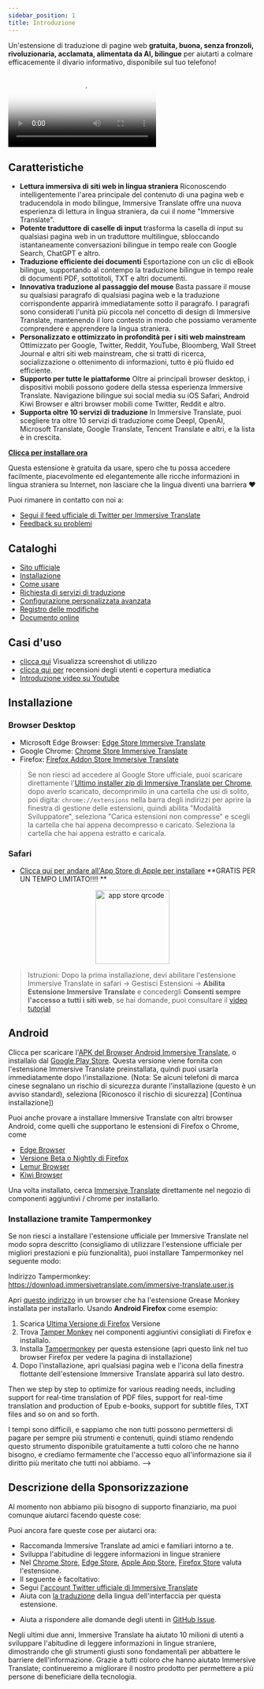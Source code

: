 ```yaml
---
sidebar_position: 1
title: Introduzione
---
```


Un'estensione di traduzione di pagine web **gratuita, buona, senza fronzoli, rivoluzionaria, acclamata, alimentata da AI, bilingue** per aiutarti a colmare efficacemente il divario informativo, disponibile sul tuo telefono!

<video
  controls
  poster="https://immersivetranslate.com/assets/price/video-poster-en.png"
  src="https://s.immersivetranslate.com/assets/uploads/en-kefVSe.mp4"
/>

## Caratteristiche

- **Lettura immersiva di siti web in lingua straniera** Riconoscendo intelligentemente l'area principale del contenuto di una pagina web e traducendola in modo bilingue, Immersive Translate offre una nuova esperienza di lettura in lingua straniera, da cui il nome "Immersive Translate".
- **Potente traduttore di caselle di input** trasforma la casella di input su qualsiasi pagina web in un traduttore multilingue, sbloccando istantaneamente conversazioni bilingue in tempo reale con Google Search, ChatGPT e altro.
- **Traduzione efficiente dei documenti** Esportazione con un clic di eBook bilingue, supportando al contempo la traduzione bilingue in tempo reale di documenti PDF, sottotitoli, TXT e altri documenti.
- **Innovativa traduzione al passaggio del mouse** Basta passare il mouse su qualsiasi paragrafo di qualsiasi pagina web e la traduzione corrispondente apparirà immediatamente sotto il paragrafo. I paragrafi sono considerati l'unità più piccola nel concetto di design di Immersive Translate, mantenendo il loro contesto in modo che possiamo veramente comprendere e apprendere la lingua straniera.
- **Personalizzato e ottimizzato in profondità per i siti web mainstream** Ottimizzato per Google, Twitter, Reddit, YouTube, Bloomberg, Wall Street Journal e altri siti web mainstream, che si tratti di ricerca, socializzazione o ottenimento di informazioni, tutto è più fluido ed efficiente.
- **Supporto per tutte le piattaforme** Oltre ai principali browser desktop, i dispositivi mobili possono godere della stessa esperienza Immersive Translate. Navigazione bilingue sui social media su iOS Safari, Android Kiwi Browser e altri browser mobili come Twitter, Reddit e altro.
- **Supporta oltre 10 servizi di traduzione** In Immersive Translate, puoi scegliere tra oltre 10 servizi di traduzione come Deepl, OpenAI, Microsoft Translate, Google Translate, Tencent Translate e altri, e la lista è in crescita.

[**Clicca per installare ora**](/docs/installation/)

Questa estensione è gratuita da usare, spero che tu possa accedere facilmente, piacevolmente ed elegantemente alle ricche informazioni in lingua straniera su Internet, non lasciare che la lingua diventi una barriera ❤️

Puoi rimanere in contatto con noi a:

<!-- - [Iscriviti a Immersive Translate via Email](https://immersivetranslate.substack.com/) Ricevi gli ultimi aggiornamenti e (benefici) in modo tempestivo. -->

- [Segui il feed ufficiale di Twitter per Immersive Translate](https://twitter.com/immersivetrans)
  <!-- - [Segui il canale Telegram](https://t.me/immersivetranslate) Ricevi le ultime notizie! -->
  <!-- - [Unisciti al gruppo Telegram](https://t.me/+rq848Z09nehlOTgx) per partecipare alle discussioni sulle funzionalità. -->
- [Feedback su problemi](https://github.com/immersive-translate/immersive-translate/issues/)

## Cataloghi

- [Sito ufficiale](https://immersivetranslate.com/en/?force=1)
- [Installazione](/docs/installation/)
- [Come usare](/docs/usage/)
- [Richiesta di servizi di traduzione](/docs/services/)
- [Configurazione personalizzata avanzata](/docs/advanced/)
- [Registro delle modifiche](/docs/CHANGELOG/)
- [Documento online](/docs/)

## Casi d'uso

<!-- - [Scopri i cambiamenti che sono avvenuti all'utente Xiao Zhang dopo un mese di utilizzo di Immersive Translate](#user-xiao-zhangs-story) -->

- [clicca qui](/docs/usecase/) Visualizza screenshot di utilizzo
- [clicca qui per](/docs/review/) recensioni degli utenti e copertura mediatica
- [Introduzione video su Youtube](https://www.youtube.com/watch?v=SHznc5kQCM4&ab_channel=ImmersiveTranslate)

## Installazione

### Browser Desktop

- Microsoft Edge Browser: [Edge Store Immersive Translate](https://microsoftedge.microsoft.com/addons/detail/amkbmndfnliijdhojkpoglbnaaahippg)
- Google Chrome: [Chrome Store Immersive Translate](https://chrome.google.com/webstore/detail/immersive-translate/bpoadfkcbjbfhfodiogcnhhhpibjhbnh)
- Firefox: [Firefox Addon Store Immersive Translate](https://addons.mozilla.org/firefox/addon/immersive-translate/)

> Se non riesci ad accedere al Google Store ufficiale, puoi scaricare direttamente l'[Ultimo installer zip di Immersive Translate per Chrome](https://download.immersivetranslate.com/latest/chrome-immersive-translate.zip), dopo averlo scaricato, decomprimilo in una cartella che usi di solito, poi digita: `chrome://extensions` nella barra degli indirizzi per aprire la finestra di gestione delle estensioni, quindi abilita "Modalità Sviluppatore", seleziona "Carica estensioni non compresse" e scegli la cartella che hai appena decompresso e caricato. Seleziona la cartella che hai appena estratto e caricala.

### Safari

- [Clicca qui per andare all'App Store di Apple per installare](https://apps.apple.com/app/immersive-translate/id6447957425) \*\*GRATIS PER UN TEMPO LIMITATO!!!! \*\*

<div align="center">
<img src="https://s.immersivetranslate.com/static/official-static/assets/immersive-app-store.png" width="150" alt="app store qrcode" />
</div>

> Istruzioni: Dopo la prima installazione, devi abilitare l'estensione Immersive Translate in safari -> Gestisci Estensioni -> **Abilita Estensione Immersive Translate** e concedergli **Consenti sempre l'accesso a tutti i siti web**, se hai domande, puoi consultare il [video tutorial](https://s.immersivetranslate.com/videos/ios_safari_turorial_en.mp4)

## Android

Clicca per scaricare l'[APK del Browser Android Immersive Translate](https://immersivetranslate.com/android/), o installalo dal [Google Play Store](https://play.google.com/store/apps/details?id=com.immersivetranslate.browser&utm_campaign=official). Questa versione viene fornita con l'estensione Immersive Translate preinstallata, quindi puoi usarla immediatamente dopo l'installazione. (Nota: Se alcuni telefoni di marca cinese segnalano un rischio di sicurezza durante l'installazione (questo è un avviso standard), seleziona [Riconosco il rischio di sicurezza] [Continua installazione])

Puoi anche provare a installare Immersive Translate con altri browser Android, come quelli che supportano le estensioni di Firefox o Chrome, come

- [Edge Browser](https://www.microsoft.com/edge/emmx/immersivetranslatecollaboration)
- [Versione Beta o Nightly di Firefox](https://www.mozilla.org/firefox/channel/android/)
- [Lemur Browser](https://lemurbrowser.com/)
- [Kiwi Browser](https://kiwibrowser.com/)

Una volta installato, cerca [Immersive Translate](https://chrome.google.com/webstore/detail/immersive-translate/bpoadfkcbjbfhfodiogcnhhhpibjhbnh) direttamente nel negozio di componenti aggiuntivi / chrome per installarlo.

### Installazione tramite Tampermonkey

Se non riesci a installare l'estensione ufficiale per Immersive Translate nel modo sopra descritto (consigliamo di utilizzare l'estensione ufficiale per migliori prestazioni e più funzionalità), puoi installare Tampermonkey nel seguente modo:

Indirizzo Tampermonkey: https://download.immersivetranslate.com/immersive-translate.user.js

Apri [questo indirizzo](https://download.immersivetranslate.com/immersive-translate.user.js) in un browser che ha l'estensione Grease Monkey installata per installarlo. Usando **Android Firefox** come esempio:

1. Scarica [Ultima Versione di Firefox](https://www.mozilla.org/firefox/browsers/mobile/android/) Versione
2. Trova [Tamper Monkey](https://www.tampermonkey.net/) nei componenti aggiuntivi consigliati di Firefox e installalo.
3. Installa [Tampermonkey](https://download.immersivetranslate.com/immersive-translate.user.js) per questa estensione (apri questo link nel tuo browser Firefox per vedere la pagina di installazione)
4. Dopo l'installazione, apri qualsiasi pagina web e l'icona della finestra flottante dell'estensione Immersive Translate apparirà sul lato destro.

Then we step by step to optimize for various reading needs, including support for real-time translation of PDF files, support for real-time translation and production of Epub e-books, support for subtitle files, TXT files and so on and so forth.

I tempi sono difficili, e sappiamo che non tutti possono permettersi di pagare per sempre più strumenti e contenuti, quindi stiamo rendendo questo strumento disponibile gratuitamente a tutti coloro che ne hanno bisogno, e crediamo fermamente che l'accesso equo all'informazione sia il diritto più meritato che tutti noi abbiamo. -->

## Descrizione della Sponsorizzazione

Al momento non abbiamo più bisogno di supporto finanziario, ma puoi comunque aiutarci facendo queste cose:

Puoi ancora fare queste cose per aiutarci ora:

- Raccomanda Immersive Translate ad amici e familiari intorno a te.
- Sviluppa l'abitudine di leggere informazioni in lingue straniere
- Nel [Chrome Store](https://chrome.google.com/webstore/detail/immersive-translate/bpoadfkcbjbfhfodiogcnhhhpibjhbnh), [Edge Store](https://microsoftedge.microsoft.com/addons/detail/immersive-translate-web-/amkbmndfnliijdhojkpoglbnaaahippg), [Apple App Store](https://apps.apple.com/app/id6447957425), [Firefox Store](https://addons.mozilla.org/firefox/addon/immersive-translate/) valuta l'estensione.
- Il seguente è facoltativo:
  <!-- - Iscriviti a [l'email ufficiale di Immersive Translate](https://immersivetranslate.substack.com/) -->
  <!-- - [Unisciti al canale Telegram](https://t.me/immersivetranslate) -->
- Segui [l'account Twitter ufficiale di Immersive Translate](https://twitter.com/immersivetrans)
- Aiuta con [la traduzione](https://crowdin.com/project/immersive-translate) della lingua dell'interfaccia per questa estensione.
<!-- - Aiuta a rispondere alle domande degli utenti nei [Gruppi Telegram](https://t.me/+rq848Z09nehlOTgx). -->
- Aiuta a rispondere alle domande degli utenti in [GitHub Issue](https://github.com/immersive-translate/immersive-translate/issues).

Negli ultimi due anni, Immersive Translate ha aiutato 10 milioni di utenti a sviluppare l'abitudine di leggere informazioni in lingue straniere, dimostrando che gli strumenti giusti sono fondamentali per abbattere le barriere dell'informazione. Grazie a tutti coloro che hanno aiutato Immersive Translate; continueremo a migliorare il nostro prodotto per permettere a più persone di beneficiare della tecnologia.
